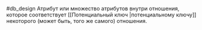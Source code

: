 #db_design 
Атрибут или множество атрибутов внутри отношения, которое соответствует [[Потенциальный ключ |потенциальному ключу]] некоторого (может быть, того же самого) отношения.